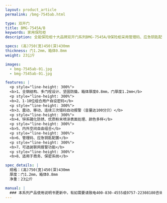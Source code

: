 ```yaml
---
layout: product_article
permalink: /bmg-7545ab.html

type: 双开门
title: BMG-7545A/B
keywords: 家用保险柜
description: 全能保险柜十大品牌双开门系列BMG-7545A/B保险柜采用管理码、应急钥匙配置，可选装联网报警功能，适用于商务、保密系统。

specs: (高)750(宽)450(深)430mm
thickness: 门1.2mm，箱体0.8mm
weight: 23公斤

images:
  - bmg-7545ab-01.jpg
  - bmg-7545ab-01.jpg

features: |
  <p style="line-height: 300%">
  <b>1、全钢结构、多门栓设计、坚固防撬，箱体厚度0.8mm，门厚度1.2mm</b>
  <p style="line-height: 300%">
  <b>2、1-10位组合用户自设密码</b>
  <p style="line-height: 300%">
  <b>3、震动、移动、连续三次错码自动报警（音量达100分贝）</b>
  <p style="line-height: 300%">
  <b>4、锌系磷化防锈、优质粉末喷涂表面处理、颜色多样</b>
  <p style="line-height: 300%">
  <b>5、内外空间自由组合</b>
  <p style="line-height: 300%">
  <b>6、管理码、应急钥匙配置</b>
  <p style="line-height: 300%">
  <b>7、可选装联网报警功能</b>
  <p style="line-height: 300%">
  <b>8、适用于商务、保密系统</b>

spec_details: |
  规格：(高)750(宽)450(深)430mm  
  厚度：门1.2mm，箱体0.8mm  
  净重：23公斤

manual: |
  ### 本系列产品使用说明书更新中，有如需要请致电400-830-4555或0757-22308180咨询，谢谢！
---
```

